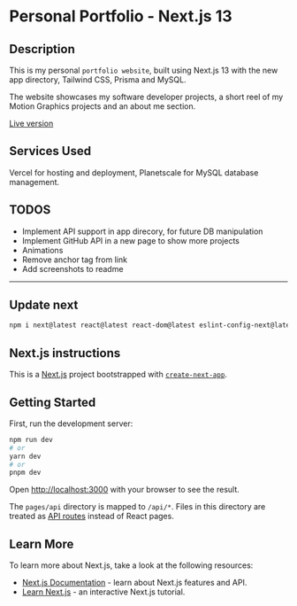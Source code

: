 # Personal Portfolio - Next.js 13

## Description

This is my personal `portfolio website`, built using Next.js 13 with the new app directory, Tailwind CSS, Prisma and MySQL.

The website showcases my software developer projects, a short reel of my Motion Graphics projects and an about me section.

[Live version](https://www.jordancortes.dev)

## Services Used

Vercel for hosting and deployment,
Planetscale for MySQL database management.

## TODOS

- Implement API support in app direcory, for future DB manipulation
- Implement GitHub API in a new page to show more projects
- Animations
- Remove anchor tag from link
- Add screenshots to readme

---

## Update next

```bash
npm i next@latest react@latest react-dom@latest eslint-config-next@latest
```

## Next.js instructions

This is a [Next.js](https://nextjs.org/) project bootstrapped with [`create-next-app`](https://github.com/vercel/next.js/tree/canary/packages/create-next-app).

## Getting Started

First, run the development server:

```bash
npm run dev
# or
yarn dev
# or
pnpm dev
```

Open [http://localhost:3000](http://localhost:3000) with your browser to see the result.

The `pages/api` directory is mapped to `/api/*`. Files in this directory are treated as [API routes](https://nextjs.org/docs/api-routes/introduction) instead of React pages.

## Learn More

To learn more about Next.js, take a look at the following resources:

- [Next.js Documentation](https://nextjs.org/docs) - learn about Next.js features and API.
- [Learn Next.js](https://nextjs.org/learn) - an interactive Next.js tutorial.
